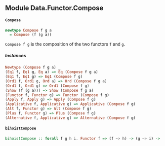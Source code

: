 ## Module Data.Functor.Compose

#### `Compose`

``` purescript
newtype Compose f g a
  = Compose (f (g a))
```

`Compose f g` is the composition of the two functors `f` and `g`.

##### Instances
``` purescript
Newtype (Compose f g a) _
(Eq1 f, Eq1 g, Eq a) => Eq (Compose f g a)
(Eq1 f, Eq1 g) => Eq1 (Compose f g)
(Ord1 f, Ord1 g, Ord a) => Ord (Compose f g a)
(Ord1 f, Ord1 g) => Ord1 (Compose f g)
(Show (f (g a))) => Show (Compose f g a)
(Functor f, Functor g) => Functor (Compose f g)
(Apply f, Apply g) => Apply (Compose f g)
(Applicative f, Applicative g) => Applicative (Compose f g)
(Alt f, Functor g) => Alt (Compose f g)
(Plus f, Functor g) => Plus (Compose f g)
(Alternative f, Applicative g) => Alternative (Compose f g)
```

#### `bihoistCompose`

``` purescript
bihoistCompose :: forall f g h i. Functor f => (f ~> h) -> (g ~> i) -> (Compose f g) ~> (Compose h i)
```


